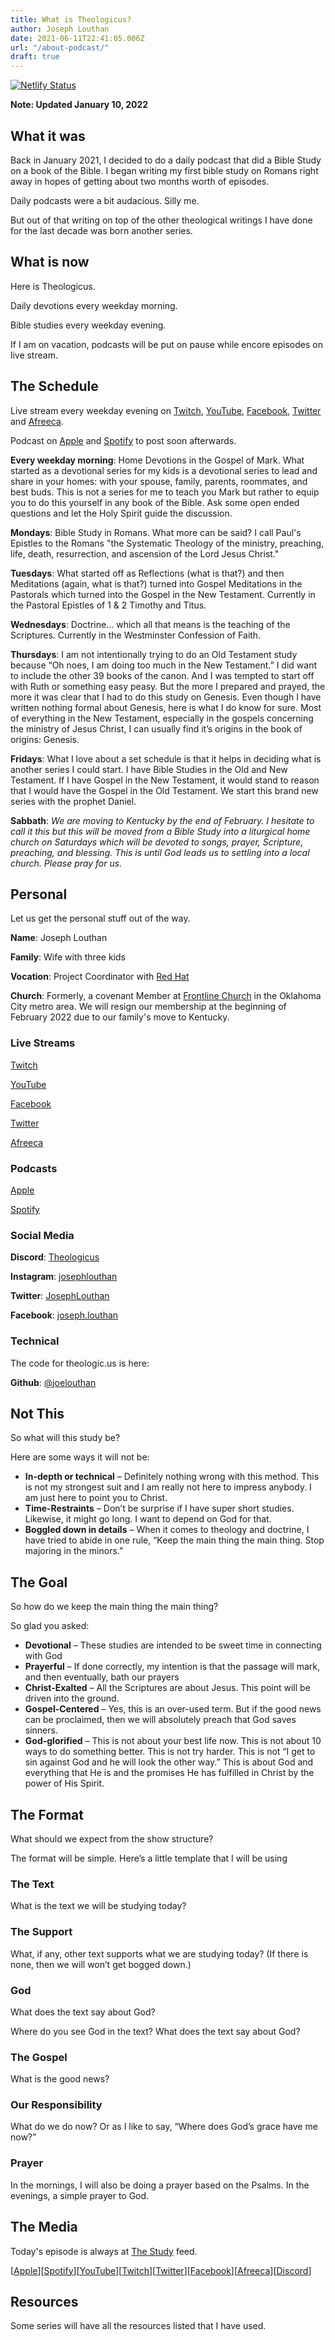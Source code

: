 ```yaml
---
title: What is Theologicus?
author: Joseph Louthan
date: 2021-06-11T22:41:05.006Z
url: "/about-podcast/"
draft: true
---
```

[![Netlify Status](https://api.netlify.com/api/v1/badges/68eb3540-2cf6-42c3-be87-cac7f1289a57/deploy-status)](https://app.netlify.com/sites/festive-hopper-1abe84/deploys)

**Note: Updated January 10, 2022**

## What it was

Back in January 2021, I decided to do a daily podcast that did a Bible Study on a book of the Bible. I began writing my first bible study on Romans right away in hopes of getting about two months worth of episodes.

Daily podcasts were a bit audacious. Silly me.

But out of that writing on top of the other theological writings I have done for the last decade was born another series.

## What is now

Here is Theologicus.

Daily devotions every weekday morning.

Bible studies every weekday evening.

If I am on vacation, podcasts will be put on pause while encore episodes on live stream.

## The Schedule

Live stream every weekday evening on [Twitch](http://twitch.theologic.us), [YouTube](http://youtube.theologic.us), [Facebook](https://www.facebook.com/groups/462231051477464), [Twitter](https://twitter.com/theologic_us) and [Afreeca](https://bj.afreecatv.com/theologicus).

Podcast on [Apple](https://podcasts.apple.com/us/podcast/theologicus/) and [Spotify](https://open.spotify.com/show/0Xs5qsNvWePyRqcmtOTPkR) to post soon afterwards.

**Every weekday morning**: Home Devotions in the Gospel of Mark. What started as a devotional series for my kids is a devotional series to lead and share in your homes: with your spouse, family, parents, roommates, and best buds. This is not a series for me to teach you Mark but rather to equip you to do this yourself in any book of the Bible. Ask some open ended questions and let the Holy Spirit guide the discussion.

**Mondays**: Bible Study in Romans. What more can be said? I call Paul's Epistles to the Romans "the Systematic Theology of the ministry, preaching, life, death, resurrection, and ascension of the Lord Jesus Christ."

**Tuesdays**: What started off as Reflections (what is that?) and then Meditations (again, what is that?) turned into Gospel Meditations in the Pastorals which turned into the Gospel in the New Testament. Currently in the Pastoral Epistles of 1 & 2 Timothy and Titus.

**Wednesdays**: Doctrine… which all that means is the teaching of the Scriptures. Currently in the Westminster Confession of Faith.

**Thursdays**: I am not intentionally trying to do an Old Testament study because “Oh noes, I am doing too much in the New Testament.” I did want to include the other 39 books of the canon. And I was tempted to start off with Ruth or something easy peasy. But the more I prepared and prayed, the more it was clear that I had to do this study on Genesis. Even though I have written nothing formal about Genesis, here is what I do know for sure. Most of everything in the New Testament, especially in the gospels concerning the ministry of Jesus Christ, I can usually find it’s origins in the book of origins: Genesis.

**Fridays**: What I love about a set schedule is that it helps in deciding what is another series I could start. I have Bible Studies in the Old and New Testament. If I have Gospel in the New Testament, it would stand to reason that I would have the Gospel in the Old Testament. We start this brand new series with the prophet Daniel.

**Sabbath**: *We are moving to Kentucky by the end of February. I hesitate to call it this but this will be moved from a Bible Study into a liturgical home church on Saturdays which will be devoted to songs, prayer, Scripture, preaching, and blessing. This is until God leads us to settling into a local church. Please pray for us.*

## Personal

Let us get the personal stuff out of the way.

**Name**: Joseph Louthan

**Family**: Wife with three kids

**Vocation**: Project Coordinator with [Red Hat](https://redhat.com/)

**Church**: Formerly, a covenant Member at [Frontline Church](https://frontlinechurch.com) in the Oklahoma City metro area. We will resign our membership at the beginning of February 2022 due to our family's move to Kentucky.

### Live Streams

[Twitch](http://twitch.theologic.us)

[YouTube](http://youtube.theologic.us)

[Facebook](https://www.facebook.com/groups/462231051477464)

[Twitter](https://twitter.com/theologic_us)

[Afreeca](https://bj.afreecatv.com/theologicus)

### Podcasts

[Apple](https://podcasts.apple.com/us/podcast/theologicus/)

[Spotify](https://open.spotify.com/show/0Xs5qsNvWePyRqcmtOTPkR)

### Social Media

**Discord**: [Theologicus](http://discord.theologic.us)

**Instagram**: [josephlouthan](https://instagram.com/josephlouthan)

**Twitter**: [JosephLouthan](https://twitter.com/JosephLouthan)

**Facebook**: [joseph.louthan](https://www.facebook.com/joseph.louthan/)

### Technical

The code for theologic.us is here:

**Github**: [@joelouthan](https://github.com/joelouthan)

## Not This

So what will this study be?

Here are some ways it will not be:

* **In-depth or technical** – Definitely nothing wrong with this method. This is not my strongest suit and I am really not here to impress anybody. I am just here to point you to Christ.
* **Time-Restraints** – Don’t be surprise if I have super short studies. Likewise, it might go long. I want to depend on God for that.
* **Boggled down in details** – When it comes to theology and doctrine, I have tried to abide in one rule, “Keep the main thing the main thing. Stop majoring in the minors.”

## The Goal

So how do we keep the main thing the main thing?

So glad you asked:

* **Devotional** – These studies are intended to be sweet time in connecting with God
* **Prayerful** – If done correctly, my intention is that the passage will mark, and then eventually, bath our prayers
* **Christ-Exalted** – All the Scriptures are about Jesus. This point will be driven into the ground.
* **Gospel-Centered** – Yes, this is an over-used term. But if the good news can be proclaimed, then we will absolutely preach that God saves sinners.
* **God-glorified** – This is not about your best life now. This is not about 10 ways to do something better. This is not try harder. This is not “I get to sin against God and he will look the other way.” This is about God and everything that He is and the promises He has fulfilled in Christ by the power of His Spirit.

## The Format

What should we expect from the show structure?

The format will be simple. Here’s a little template that I will be using

### The Text

What is the text we will be studying today?

### The Support

What, if any, other text supports what we are studying today? (If there is none, then we will won’t get bogged down.)

### God

What does the text say about God?

Where do you see God in the text? What does the text say about God?

### The Gospel

What is the good news?

### Our Responsibility

What do we do now? Or as I like to say, “Where does God’s grace have me now?”

### Prayer

In the mornings, I will also be doing a prayer based on the Psalms. In the evenings, a simple prayer to God.

## The Media

Today's episode is always at [The Study](http://study.theologic.us/) feed.

\[[Apple](https://podcasts.apple.com/us/podcast/the-study/id1557102127)\]\[[Spotify](https://open.spotify.com/show/0Xs5qsNvWePyRqcmtOTPkR)\]\[[YouTube](http://youtube.theologic.us)\]\[[Twitch](http://twitch.theologic.us)\]\[[Twitter](https://twitter.com/theologic_us)\]\[[Facebook](https://www.facebook.com/groups/462231051477464)\]\[[Afreeca](https://bj.afreecatv.com/theologicus)\]\[[Discord](http://discord.theologic.us)\]

## Resources

Some series will have all the resources listed that I have used.
